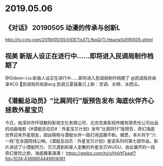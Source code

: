 # 2019.05.06

 
##  《对话》 20190505 动漫的传承与创新L
http://tv.cctv.com/2019/05/05/VIDETlsXTLfboQjTLHeazwSd190505.shtml


## 视美  新版人设正在进行中……即将进入民调局制作档期了
@Gideon-Liu:新版人设正在进行中……即将进入民调局制作档期了
@民调局异闻录ACG
民调局异闻录acg 民调立夏装备已上新：空调、长椅、冰西瓜。 ​​​​ 

## 《潜艇总动员》“比肩同行”版预告发布 海底伙伴齐心拯救外星宝贝
今日，由深圳市环球数码影视文化有限公司、北京完美影视传媒有限责任公司出品的动画电影《#潜艇总动员#：外星宝贝计划》发布“比肩同行”版预告，奇幻海底世界迎来外星朋友，超凶萌物与潜艇伙伴一路打闹逗趣不断。据悉，本片将于“六一档”在全国院线公映。《潜艇总动员：外星宝贝计划》是该系列的第七部作品，影片讲述了小潜艇阿力、贝贝遇到和家人走散的外星宝贝WUGU，由此展开的一段奇幻冒险之旅，海底趣事满满！
https://weibo.com/tv/v/HsVtFkagf?fid=1034:4368904449914081